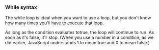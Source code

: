 ### While syntax

The while loop is ideal when you want to use a loop, but you don't know how many times you'll have to execute that loop.


As long as the condition evaluates totrue, the loop will continue to run. As soon as it's false, it'll stop. (When you use a number in a condition, as we did earlier, JavaScript understands 1 to mean true and 0 to mean false.)
